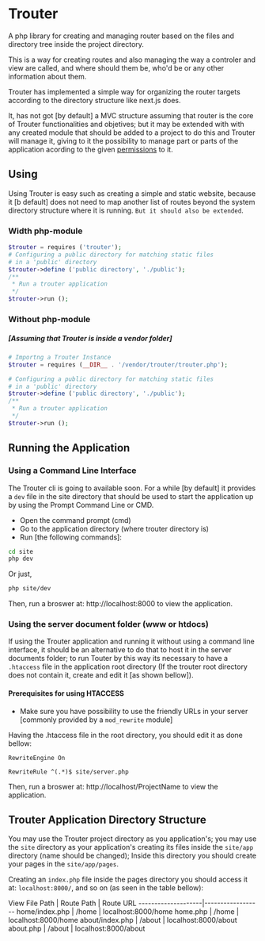 # Trouter

A php library for creating and managing router based on the files and directory tree inside the project directory.

This is a way for creating routes and also managing the way a controler and view are called, and where should them be, who'd be or any other information about them.

Trouter has implemented a simple way for organizing the router targets according to the directory structure like next.js does.

It, has not got [by default] a MVC structure assuming that router is the core of Trouter functionalities and objetives; but it may be extended with with any created module that should be added to a project to do this and Trouter will manage it, giving to it the possibility to manage part or parts of the application acording to the given [permissions](https://permitions.github.io) to it.

## Using

Using Trouter is easy such as creating a simple and static website, because it [b default] does not need to map another list of routes beyond the system directory structure where it is running. `But it should also be extended`.

### Width php-module

```php
$trouter = requires ('trouter');
# Configuring a public directory for matching static files
# in a 'public' directory
$trouter->define ('public directory', './public');
/**
 * Run a trouter application
 */
$trouter->run ();
```

### Without php-module
##### [Assuming that Trouter is inside a vendor folder]

```php
# Importng a Trouter Instance
$trouter = requires (__DIR__ . '/vendor/trouter/trouter.php');

# Configuring a public directory for matching static files
# in a 'public' directory
$trouter->define ('public directory', './public');
/**
 * Run a trouter application
 */
$trouter->run ();
```

## Running the Application

### Using a Command Line Interface

The Trouter cli is going to available soon. For a while [by default] it provides a `dev` file in the site directory that should be used to start the application up by using the Prompt Command Line or CMD.

- Open the command prompt (cmd)
- Go to the application directory (where trouter directory is)
- Run [the following commands]:

```bash
cd site
php dev
```

Or just,

```bash
php site/dev
```

Then, run a broswer at: http://localhost:8000 to view the application.



### Using the server document folder (www or htdocs)

If using the Trouter application and running it without using a command line interface, it should be an alternative to do that to host it in the server documents folder; to run Touter by this way its necessary to have a `.htaccess` file in the application root directory (If the trouter root directory does not contain it, create and edit it [as shown bellow]).

#### Prerequisites for using HTACCESS

- Make sure you have possibility to use the friendly URLs in your server [commonly provided by a `mod_rewrite` module]

Having the .htaccess file in the root directory, you should edit it as done bellow:

```
RewriteEngine On

RewriteRule ^(.*)$ site/server.php
```

Then, run a broswer at: http://localhost/ProjectName to view the application.


## Trouter Application Directory Structure

You may use the Trouter project directory as you application's; you may use the `site` directory as your application's creating its files inside the `site/app` directory (name should be changed); Inside this directory you should create your pages in the `site/app/pages`.

Creating an `index.php` file inside the pages directory you should access it at: `localhost:8000/`, and so on (as seen in the table bellow):

View File Path | Route Path | Route URL
--------------------|------------------
home/index.php | /home | localhost:8000/home
home.php | /home | localhost:8000/home
about/index.php | /about | localhost:8000/about
about.php | /about | localhost:8000/about
